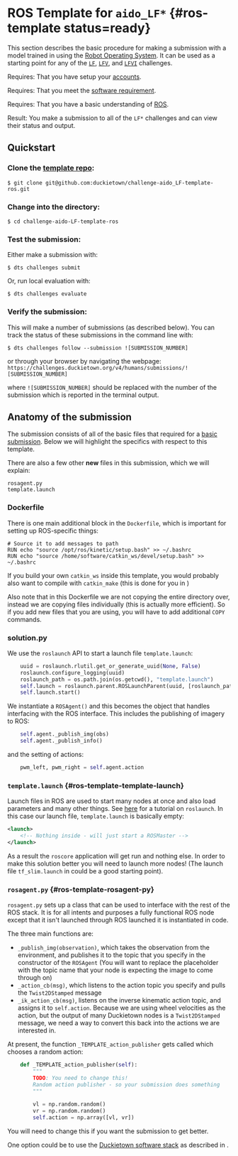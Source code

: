 # ROS Template for `aido_LF*` {#ros-template status=ready}

This section describes the basic procedure for making a submission with a model trained in using the [Robot Operating System](http://www.ros.org/). It can be used as a starting point for any of the [`LF`](#lf), [`LFV`](#lf_v), and [`LFVI`](#lf_v_i) challenges.

<div class='requirements' markdown='1'>

Requires: That you have setup your [accounts](#cm-accounts).

Requires: That you meet the [software requirement](#cm-sw).

Requires: That you have a basic understanding of [ROS](http://www.ros.org/).

Result:  You make a submission to all of the `LF*` challenges and can view their status and output.

</div>


## Quickstart 


### Clone the [template repo](https://github.com/duckietown/challenge-aido_LF-template-ros):

    $ git clone git@github.com:duckietown/challenge-aido_LF-template-ros.git

### Change into the directory:

    $ cd challenge-aido-LF-template-ros

### Test the submission:

Either make a submission with:

    $ dts challenges submit


Or, run local evaluation with:

    $ dts challenges evaluate
    

### Verify the submission:

This will make a number of submissions (as described below). You can track the status of these submissions in the command line with:

    $ dts challenges follow --submission ![SUBMISSION_NUMBER]

or through your browser by navigating the webpage: `https://challenges.duckietown.org/v4/humans/submissions/![SUBMISSION_NUMBER]`

where `![SUBMISSION_NUMBER]` should be replaced with the number of the submission which is reported in the terminal output. 




## Anatomy of the submission

The submission consists of all of the basic files that required for a [basic submission](#minimal-template). Below we will highlight the specifics with respect to this template. 


There are also a few other **new** files in this submission, which we will explain:

    rosagent.py
    template.launch
    

### Dockerfile

There is one main additional block in the `Dockerfile`, which is important for setting up ROS-specific things:

```docker
# Source it to add messages to path
RUN echo "source /opt/ros/kinetic/setup.bash" >> ~/.bashrc
RUN echo "source /home/software/catkin_ws/devel/setup.bash" >> ~/.bashrc
```

If you build your own `catkin_ws` inside this template, you would probably also want to compile with `catkin_make` (this is done for you in [](#ros-baseline))

Also note that in this Dockerfile we are not copying the entire directory over, instead we are copying files individually (this is actually more efficient). So if you add new files that you are using, you will have to add additional `COPY` commands. 

### solution.py

We use the `roslaunch` API to start a launch file `template.launch`:

```python
    uuid = roslaunch.rlutil.get_or_generate_uuid(None, False)
    roslaunch.configure_logging(uuid)
    roslaunch_path = os.path.join(os.getcwd(), "template.launch")
    self.launch = roslaunch.parent.ROSLaunchParent(uuid, [roslaunch_path])
    self.launch.start()
```

We instantiate a `ROSAgent()` and this becomes the object that handles interfacing with the ROS interface. This includes the publishing of imagery to ROS:

```python
    self.agent._publish_img(obs)
    self.agent._publish_info()
```

and the setting of actions:

```python
    pwm_left, pwm_right = self.agent.action
```



### `template.launch` {#ros-template-template-launch}

Launch files in ROS are used to start many nodes at once and also load parameters and many other things. See [here](http://wiki.ros.org/ROS/Tutorials/UsingRqtconsoleRoslaunch) for a tutorial on `roslaunch`. In this case our launch file, `template.launch` is basically empty:

```xml
<launch>
    <!-- Nothing inside - will just start a ROSMaster -->
</launch>
```

As a result the `roscore` application will get run and nothing else. In order to make this solution better you will need to launch more nodes! (The launch file `tf_slim.launch` in [](#ros-baseline) could be a good starting point).


### `rosagent.py` {#ros-template-rosagent-py}

`rosagent.py` sets up a class that can be used to interface with the rest of the ROS stack. It is for all intents and purposes a fully functional ROS node except that it isn't launched through ROS launched it is instantiated in code. 

The three main functions are:
- `_publish_img(observation)`, which takes the observation from the environment, and publishes it to the topic that you specify in the constructor of the `ROSAgent` (You will want to replace the placeholder with the topic name that your node is expecting the image to come through on)
- `_action_cb(msg)`, which listens to the action topic you specify and pulls the `Twist2DStamped` message 
- `_ik_action_cb(msg)`, listens on the inverse kinematic action topic, and assigns it to `self.action`. Because we are using wheel velocities as the action, but the output of many Duckietown nodes is a `Twist2DStamped` message, we need a way to convert this back into the actions we are interested in.


At present, the function `_TEMPLATE_action_publisher` gets called which chooses a random action:

```python
    def _TEMPLATE_action_publisher(self):
        """
        TODO: You need to change this!
        Random action publisher - so your submission does something
        """
        
        vl = np.random.random()
        vr = np.random.random()
        self.action = np.array([vl, vr])
```

You will need to change this if you want the submission to get better. 

One option could be to use the [Duckietown software stack](https://github.com/duckietown/Software) as described in [](#ros-baseline).
